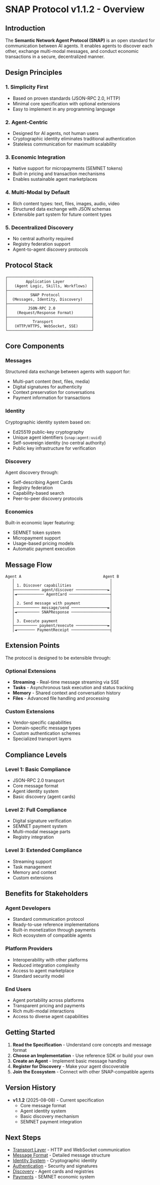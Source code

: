 # SNAP Protocol v1.1.2 - Overview

## Introduction

The **Semantic Network Agent Protocol (SNAP)** is an open standard for communication between AI agents. It enables agents to discover each other, exchange multi-modal messages, and conduct economic transactions in a secure, decentralized manner.

## Design Principles

### 1. Simplicity First
- Based on proven standards (JSON-RPC 2.0, HTTP)
- Minimal core specification with optional extensions
- Easy to implement in any programming language

### 2. Agent-Centric
- Designed for AI agents, not human users
- Cryptographic identity eliminates traditional authentication
- Stateless communication for maximum scalability

### 3. Economic Integration
- Native support for micropayments (SEMNET tokens)
- Built-in pricing and transaction mechanisms
- Enables sustainable agent marketplaces

### 4. Multi-Modal by Default
- Rich content types: text, files, images, audio, video
- Structured data exchange with JSON schemas
- Extensible part system for future content types

### 5. Decentralized Discovery
- No central authority required
- Registry federation support
- Agent-to-agent discovery protocols

## Protocol Stack

```
┌─────────────────────────────────────┐
│        Application Layer            │
│   (Agent Logic, Skills, Workflows)  │
├─────────────────────────────────────┤
│          SNAP Protocol              │
│  (Messages, Identity, Discovery)    │
├─────────────────────────────────────┤
│         JSON-RPC 2.0                │
│    (Request/Response Format)        │
├─────────────────────────────────────┤
│           Transport                 │
│   (HTTP/HTTPS, WebSocket, SSE)      │
└─────────────────────────────────────┘
```

## Core Components

### Messages
Structured data exchange between agents with support for:
- Multi-part content (text, files, media)
- Digital signatures for authenticity
- Context preservation for conversations
- Payment information for transactions

### Identity
Cryptographic identity system based on:
- Ed25519 public-key cryptography
- Unique agent identifiers (`snap:agent:uuid`)
- Self-sovereign identity (no central authority)
- Public key infrastructure for verification

### Discovery
Agent discovery through:
- Self-describing Agent Cards
- Registry federation
- Capability-based search
- Peer-to-peer discovery protocols

### Economics
Built-in economic layer featuring:
- SEMNET token system
- Micropayment support
- Usage-based pricing models
- Automatic payment execution

## Message Flow

```
Agent A                                    Agent B
   │                                          │
   │ 1. Discover capabilities                 │
   ├─────────── agent/discover ──────────────►│
   │◄──────────── AgentCard ──────────────────┤
   │                                          │
   │ 2. Send message with payment             │
   ├─────────── message/send ────────────────►│
   │◄────────── SNAPResponse ─────────────────┤
   │                                          │
   │ 3. Execute payment                       │
   ├────────── payment/execute ──────────────►│
   │◄──────── PaymentReceipt ─────────────────┤
```

## Extension Points

The protocol is designed to be extensible through:

### Optional Extensions
- **Streaming** - Real-time message streaming via SSE
- **Tasks** - Asynchronous task execution and status tracking
- **Memory** - Shared context and conversation history
- **Files** - Advanced file handling and processing

### Custom Extensions
- Vendor-specific capabilities
- Domain-specific message types
- Custom authentication schemes
- Specialized transport layers

## Compliance Levels

### Level 1: Basic Compliance
- JSON-RPC 2.0 transport
- Core message format
- Agent identity system
- Basic discovery (agent cards)

### Level 2: Full Compliance
- Digital signature verification
- SEMNET payment system
- Multi-modal message parts
- Registry integration

### Level 3: Extended Compliance
- Streaming support
- Task management
- Memory and context
- Custom extensions

## Benefits for Stakeholders

### Agent Developers
- Standard communication protocol
- Ready-to-use reference implementations
- Built-in monetization through payments
- Rich ecosystem of compatible agents

### Platform Providers
- Interoperability with other platforms
- Reduced integration complexity
- Access to agent marketplace
- Standard security model

### End Users
- Agent portability across platforms
- Transparent pricing and payments
- Rich multi-modal interactions
- Access to diverse agent capabilities

## Getting Started

1. **Read the Specification** - Understand core concepts and message format
2. **Choose an Implementation** - Use reference SDK or build your own
3. **Create an Agent** - Implement basic message handling
4. **Register for Discovery** - Make your agent discoverable
5. **Join the Ecosystem** - Connect with other SNAP-compatible agents

## Version History

- **v1.1.2** (2025-08-08) - Current specification
  - Core message format
  - Agent identity system
  - Basic discovery mechanism
  - SEMNET payment integration

## Next Steps

- [Transport Layer](02-transport.md) - HTTP and WebSocket communication
- [Message Format](03-messages.md) - Detailed message structure
- [Identity System](04-identity.md) - Cryptographic identity
- [Authentication](05-authentication.md) - Security and signatures
- [Discovery](06-discovery.md) - Agent cards and registries
- [Payments](07-payments.md) - SEMNET economic system